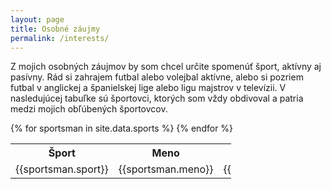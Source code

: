 ```yaml
---
layout: page
title: Osobné záujmy
permalink: /interests/
---
```


Z mojich osobných záujmov by som chcel určite spomenúť šport, aktívny aj pasívny. Rád si zahrajem futbal alebo volejbal aktívne, alebo si
pozriem futbal v anglickej a španielskej lige alebo ligu majstrov v televízii. 
V nasledujúcej tabuľke sú športovci, ktorých som vždy obdivoval a patria medzi mojich obľúbených športovcov.

<div class="schools">
		<table style="width:70%" align="center">
			<tr>
				<th>Šport</th>
				<th>Meno</th>
				<th>Štát</th>
			</tr>
			{% for sportsman in site.data.sports %}
			<tr>
				<td>{{sportsman.sport}}</td>
				<td>{{sportsman.meno}}</td> 
				<td>{{sportsman.stat}}</td> 
			</tr>
			{% endfor %}
		</table>
</div>



